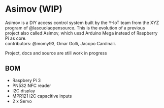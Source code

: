 # Asimov (WIP)

Asimov is a DIY access control system built by the Y-IoT team from the XYZ program of @lascuolaopensource. This is the evolution of a previous project also called Asimov, which uesd Arduino Mega instead of Raspberry Pi as core.<br> 
contributors: @momy93, Omar Golli, Jacopo Cardinali.

Project, docs and source are still work in progress

## BOM

* Raspbery Pi 3
* PN532 NFC reader
* I2C display
* MPR121 I2C capacitive inputs
* 2 x Servo
